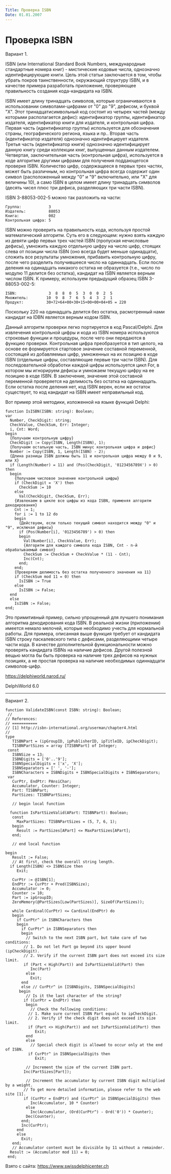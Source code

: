 ```yaml
---
Title: Проверка ISBN
Date: 01.01.2007
---
```



Проверка ISBN
=============

Вариант 1.

ISBN (или International Standard Book Numbers, международные стандартные
номера книг) - мистические кодовые числа, однозначно идентифицирующие
книги. Цель этой статьи заключается в том, чтобы убрать покров
таинственности, окружающий структуру ISBN, и в качестве примера
разработать приложение, проверяющее правильность создания кода-кандидата
на ISBN.

ISBN имеет длину тринадцать символов, которые ограничиваются в
использовании символами-цифрами от "0" до "9", дефисом, и буквой
"X". Этот тринадцатисимвольный код состоит из четырех частей (между
которыми располагается дефис): идентификатор группы, идентификатор
издателя, идентификатор книги для издателя, и контрольная цифра. Первая
часть (идентификатор группы) используется для обозначения страны,
географического региона, языка и пр.. Вторая часть (идентификатор
издателя) однозначно идентифицирует издателя. Третья часть
(идентификатор книги) однозначно идентифицирует данную книгу среди
коллекции книг, выпущенных данным издателем. Четвертая, заключительная
часть (контрольная цифра), используется в коде алгоритме другими цифрами
для получения поддающегося проверке ISBN. Количество цифр, содержащееся
в первых трех частях, может быть различным, но контрольная цифра всегда
содержит один символ (расположенный между "0" и "9" включительно,
или "X" для величины 10), а само ISBN в целом имеет длину тринадцать
символов (десять чисел плюс три дефиса, разделяющих три части ISBN).

ISBN 3-88053-002-5 можно так разложить на части:

    Группа:            3
    Издатель:          88053
    Книга:             002
    Контрольная цифра: 5

ISBN можно проверить на правильность кода, используя простой
математический алгоритм. Суть его в следующем: нужно взять каждую из
девяти цифр первых трех частей ISBN (пропуская нечисловые дефисы),
умножить каждую отдельную цифру на число цифр, стоящих слева от позиции
числа ISBN (оно всегда будет меньше одинадцати), сложить все результаты
умножения, прибавить контрольную цифру, после чего разделить
получившееся число на одиннадцать. Если после деления на одинадцать
никакого остатка не образуется (т.е., число по модулю 11 делится без
остатка), кандидат на ISBN является верным числом ISBN. К примеру,
используем предыдущий образец ISBN 3-88053-002-5:

    ISBN:              3  8  8  0  5  3  0  0  2  5
    Множитель:        10  9  8  7  6  5  4  3  2  1
    Продукт:          30+72+64+00+30+15+00+00+04+05 = 220

Поскольку 220 на одинадцать делится без остатка, расмотренный нами
кандидат на IDBN является верным кодом ISBN.

Данный алгоритм проверки легко портируется в код Pascal/Delphi. Для
извлечения контрольной цифры и кода из ISBN номера используются
строковые функции и процедуры, после чего они передаются в функцию
проверки. Контрольная цифра преобразуется в тип целого, на основе ее
формируется стартовое значение составной переменной, состоящей из
добавляемых цифр, умноженных на их позицию в коде ISBN (отдельные цифры,
составляющие первые три части ISBN). Для последовательной обработки
каждой цифры используется цикл For, в котором мы игнорируем дефисы и
умножаем текущую цифру на ее позицию в коде ISBN. В заключение, значение
этой составной переменной проверяется на делимость без остатка на
одиннадцать. Если остатка после деления нет, код ISBN верен, если же
остаток существует, то код кандидат на ISBN имеет неправильный код.

Вот пример этой методики, изложенной на языке функций Delphi:

    function IsISBN(ISBN: string): Boolean;
    var
      Number, CheckDigit: string;
      CheckValue, CheckSum, Err: Integer;
      i, Cnt: Word;
    begin
      {Получаем контрольную цифру}
      CheckDigit := Copy(ISBN, Length(ISBN), 1);
      {Получаем остальную часть, ISBN минус контрольная цифра и дефис}
      Number := Copy(ISBN, 1, Length(ISBN) - 2);
      {Длина разницы ISBN должны быть 11 и контрольная цифра между 0 и 9, или X}
      if (Length(Number) = 11) and (Pos(CheckDigit, '0123456789X') > 0) then
      begin
        {Получаем числовое значение контрольной цифры}
        if (CheckDigit = 'X') then
          CheckSum := 10
        else
          Val(CheckDigit, CheckSum, Err);
        {Извлекаем в цикле все цифры из кода ISBN, применяя алгоритм декодирования}
        Cnt := 1;
        for i := 1 to 12 do
        begin
          {Действуем, если только текущий символ находится между "0" и "9", исключая дефисы}
          if (Pos(Number[i], '0123456789') > 0) then
          begin
            Val(Number[i], CheckValue, Err);
            {Алгоритм для каждого символа кода ISBN, Cnt - n-й обрабатываемый символ}
            CheckSum := CheckSum + CheckValue * (11 - Cnt);
            Inc(Cnt);
          end;
        end;
        {Проверяем делимость без остатка полученного значения на 11}
        if (CheckSum mod 11 = 0) then
          IsISBN := True
        else
          IsISBN := False;
      end
      else
        IsISBN := False;
    end;

Это примитивный пример, сильно упрощенный для лучшего понимания
алгоритма декодирования кода ISBN. В реальной жизни (приложении) имеется
немало мелочей, которые необходимо учесть для нормальной работы. Для
примера, описанная выше функция требует от кандидата ISBN строку
паскалевского типа с дефисами, разделяющими четыре части кода. В
качестве дополнительной функциональности можно проверять кандидата ISBNs
на наличие дефисов. Другой полезной вещью могла бы быть проверка на
наличие трех дефисов на нужных позициях, а не простая проверка на
наличие необходимых одиннадцати символов-цифр.

<https://delphiworld.narod.ru/>

DelphiWorld 6.0

------------------------------------------------------------------------

Вариант 2.

    function ValidateISBN(const ISBN: string): Boolean;
     // 
    // References: 
    // =========== 
    // [1] http://isbn-international.org/userman/chapter4.html 
    // 
    type
       TISBNPart = (ipGroupID, ipPublisherID, ipTitleID, ipCheckDigit);
       TISBNPartSizes = array [TISBNPart] of Integer;
     const
       ISBNSize = 13;
       ISBNDigits = ['0'..'9'];
       ISBNSpecialDigits = ['x', 'X'];
       ISBNSeparators = [' ', '-'];
       ISBNCharacters = ISBNDigits + ISBNSpecialDigits + ISBNSeparators;
     var
       CurPtr, EndPtr: PAnsiChar;
       Accumulator, Counter: Integer;
       Part: TISBNPart;
       PartSizes: TISBNPartSizes;
     
       // begin local function 
     
      function IsPartSizeValid(APart: TISBNPart): Boolean;
       const
         MaxPartSizes: TISBNPartSizes = (5, 7, 6, 1);
       begin
         Result := PartSizes[APart] <= MaxPartSizes[APart];
       end;
     
       // end local function 
     
    begin
       Result := False;
       // At first, check the overall string length. 
      if Length(ISBN) <> ISBNSize then
         Exit;
     
       CurPtr := @ISBN[1];
       EndPtr := CurPtr + Pred(ISBNSize);
       Accumulator := 0;
       Counter := 10;
       Part := ipGroupID;
       ZeroMemory(@PartSizes[Low(PartSizes)], SizeOf(PartSizes));
     
       while Cardinal(CurPtr) <= Cardinal(EndPtr) do
       begin
         if CurPtr^ in ISBNCharacters then
         begin
           if CurPtr^ in ISBNSeparators then
           begin
             // Switch to the next ISBN part, but take care of two conditions: 
            // 1. Do not let Part go beyond its upper bound (ipCheckDigit). 
            // 2. Verify if the current ISBN part does not exceed its size limit. 
            if (Part < High(Part)) and IsPartSizeValid(Part) then
               Inc(Part)
             else
               Exit;
           end
           else // CurPtr^ in [ISBNDigits, ISBNSpecialDigits] 
          begin
             // Is it the last character of the string? 
            if (CurPtr = EndPtr) then
             begin
               // Check the following conditions: 
              // 1. Make sure current ISBN Part equals to ipCheckDigit. 
              // 2. Verify if the check digit does not exceed its size limit. 
              if (Part <> High(Part)) and not IsPartSizeValid(Part) then
                 Exit;
             end
             else
               // Special check digit is allowed to occur only at the end of ISBN. 
              if CurPtr^ in ISBNSpecialDigits then
                 Exit;
     
             // Increment the size of the current ISBN part. 
            Inc(PartSizes[Part]);
     
             // Increment the accumulator by current ISBN digit multiplied by a weight. 
            // To get more detailed information, please refer to the web site [1]. 
            if (CurPtr = EndPtr) and (CurPtr^ in ISBNSpecialDigits) then
               Inc(Accumulator, 10 * Counter)
             else
               Inc(Accumulator, (Ord(CurPtr^) - Ord('0')) * Counter);
             Dec(Counter);
           end;
           Inc(CurPtr);
         end
         else
           Exit;
       end;
       // Accumulator content must be divisible by 11 without a remainder. 
      Result := (Accumulator mod 11) = 0;
     end;
     

Взято с сайта: <https://www.swissdelphicenter.ch>
